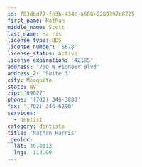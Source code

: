 ```yaml
---
id: f63dbd77-fe3b-434c-a608-2289397c8725
first_name: Nathan
middle_name: Scott
last_name: Harris
license_type: DDS
license_number: '5878'
license_status: Active
license_expiration: '42185'
address: '760 W Pioneer Blvd'
address_2: 'Suite 3'
city: Mesquite
state: NV
zip: '89027'
phone: '(702) 346-3880'
fax: '(702) 346-6290'
services:
  - dentist
category: dentists
title: 'Nathan Harris'
_geoloc:
  lat: 36.8113
  lng: -114.09
---
```

